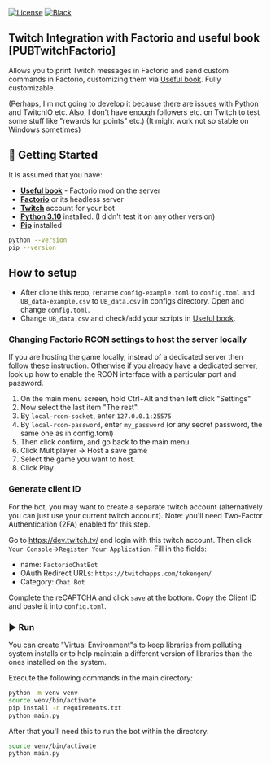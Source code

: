[![License](https://img.shields.io/badge/License-Apache_2.0-blue.svg)](https://opensource.org/licenses/Apache-2.0)
[![Black](https://img.shields.io/badge/code%20style-black-000000.svg)](https://github.com/psf/black)

## Twitch Integration with Factorio and useful book [PUBTwitchFactorio]

Allows you to print Twitch messages in Factorio and send custom commands in Factorio, customizing them via [Useful book][Useful book]. Fully customizable.

(Perhaps, I'm not going to develop it because there are issues with Python and TwitchIO etc. Also, I don't have enough followers etc. on Twitch to test some stuff like "rewards for points" etc.)
(It might work not so stable on Windows sometimes)

## 🏁 Getting Started
It is assumed that you have:
- [**Useful book**][Useful book] - Factorio mod on the server
- [**Factorio**](https://www.factorio.com/download) or its headless server
- [**Twitch**](https://twitch.tv/) account for your bot
- [**Python 3.10**](https://www.python.org/) installed. (I didn't test it on any other version)
- [**Pip**](https://pip.pypa.io/en/stable/) installed

```bash
python --version
pip --version
```

## How to setup

* After clone this repo, rename `config-example.toml` to `config.toml` and `UB_data-example.csv` to `UB_data.csv` in configs directory. Open and change `config.toml`.
* Change `UB_data.csv` and check/add your scripts in [Useful book][Useful book].

### Changing Factorio RCON settings to host the server locally

If you are hosting the game locally, instead of a dedicated server then follow these instruction.
Otherwise if you already have a dedicated server, look up how to enable the RCON interface with a particular port and password.

1. On the main menu screen, hold Ctrl+Alt and then left click "Settings"
2. Now select the last item "The rest".
3. By `local-rcon-socket`, enter `127.0.0.1:25575`
4. By `local-rcon-password`, enter `my_password` (or any secret password, the same one as in config.toml)
5. Then click confirm, and go back to the main menu.
6. Click Multiplayer -> Host a save game
7. Select the game you want to host.
8. Click Play

### Generate client ID

For the bot, you may want to create a separate twitch account (alternatively you can just use your current twitch account).
Note: you'll need Two-Factor Authentication (2FA) enabled for this step.

Go to https://dev.twitch.tv/ and login with this twitch account. Then click `Your Console`->`Register Your Application`.
Fill in the fields:

 * name: `FactorioChatBot`
 * OAuth Redirect URLs: `https://twitchapps.com/tokengen/`
 * Category: `Chat Bot`

Complete the reCAPTCHA and click `save` at the bottom.
Copy the Client ID and paste it into `config.toml`.


### ▶️ Run

You can create "Virtual Environment"s to keep libraries from polluting system installs or to help maintain a different version of libraries than the ones installed on the system.

Execute the following commands in the main directory:

```bash
python -m venv venv
source venv/bin/activate
pip install -r requirements.txt
python main.py
```

After that you'll need this to run the bot within the directory:
```bash
source venv/bin/activate
python main.py
```

[Useful book]: https://mods.factorio.com/mod/useful_book
